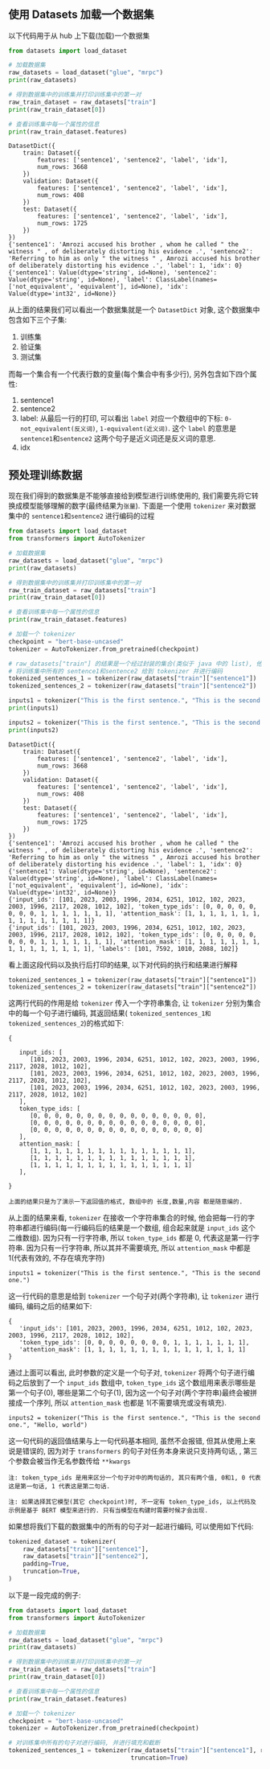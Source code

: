 #                              

## 使用 Datasets 加载一个数据集

以下代码用于从 hub 上下载(加载)一个数据集

```python
from datasets import load_dataset

# 加载数据集
raw_datasets = load_dataset("glue", "mrpc")
print(raw_datasets)

# 得到数据集中的训练集并打印训练集中的第一对
raw_train_dataset = raw_datasets["train"]
print(raw_train_dataset[0])

# 查看训练集中每一个属性的信息
print(raw_train_dataset.features)
```

```
DatasetDict({
    train: Dataset({
        features: ['sentence1', 'sentence2', 'label', 'idx'],
        num_rows: 3668
    })
    validation: Dataset({
        features: ['sentence1', 'sentence2', 'label', 'idx'],
        num_rows: 408
    })
    test: Dataset({
        features: ['sentence1', 'sentence2', 'label', 'idx'],
        num_rows: 1725
    })
})
{'sentence1': 'Amrozi accused his brother , whom he called " the witness " , of deliberately distorting his evidence .', 'sentence2': 'Referring to him as only " the witness " , Amrozi accused his brother of deliberately distorting his evidence .', 'label': 1, 'idx': 0}
{'sentence1': Value(dtype='string', id=None), 'sentence2': Value(dtype='string', id=None), 'label': ClassLabel(names=['not_equivalent', 'equivalent'], id=None), 'idx': Value(dtype='int32', id=None)}
```

从上面的结果我们可以看出一个数据集就是一个 `DatasetDict` 对象, 这个数据集中包含如下三个子集:

1. 训练集
2. 验证集
3. 测试集

而每一个集合有一个代表行数的变量(每个集合中有多少行), 另外包含如下四个属性:

1. sentence1
2. sentence2
3. label: 从最后一行的打印, 可以看出 `label` 对应一个数组中的下标: `0-not_equivalent(反义词)`, `1-equivalent(近义词)`.
   这个 `label` 的意思是 `sentence1`和`sentence2` 这两个句子是近义词还是反义词的意思.
4. idx

## 预处理训练数据

现在我们得到的数据集是不能够直接给到模型进行训练使用的, 我们需要先将它转换成模型能够理解的数字(最终结果为`张量`).
下面是一个使用 `tokenizer` 来对数据集中的 `sentence1`和`sentence2` 进行编码的过程

```python
from datasets import load_dataset
from transformers import AutoTokenizer

# 加载数据集
raw_datasets = load_dataset("glue", "mrpc")
print(raw_datasets)

# 得到数据集中的训练集并打印训练集中的第一对
raw_train_dataset = raw_datasets["train"]
print(raw_train_dataset[0])

# 查看训练集中每一个属性的信息
print(raw_train_dataset.features)

# 加载一个 tokenizer
checkpoint = "bert-base-uncased"
tokenizer = AutoTokenizer.from_pretrained(checkpoint)

# raw_datasets["train"] 的结果是一个经过封装的集合(类似于 java 中的 list), 他可以以 raw_datasets["train"]["sentence1"] 这种方式寻思拿到每一行数据中的 sentence1 属性收集起来并返回一个集合
# 将训练集中所有的 sentence1和sentence2 给到 tokenizer 并进行编码
tokenized_sentences_1 = tokenizer(raw_datasets["train"]["sentence1"])
tokenized_sentences_2 = tokenizer(raw_datasets["train"]["sentence2"])

inputs1 = tokenizer("This is the first sentence.", "This is the second one.")
print(inputs1)

inputs2 = tokenizer("This is the first sentence.", "This is the second one.", "Hello, world")
print(inputs2)
```

```
DatasetDict({
    train: Dataset({
        features: ['sentence1', 'sentence2', 'label', 'idx'],
        num_rows: 3668
    })
    validation: Dataset({
        features: ['sentence1', 'sentence2', 'label', 'idx'],
        num_rows: 408
    })
    test: Dataset({
        features: ['sentence1', 'sentence2', 'label', 'idx'],
        num_rows: 1725
    })
})
{'sentence1': 'Amrozi accused his brother , whom he called " the witness " , of deliberately distorting his evidence .', 'sentence2': 'Referring to him as only " the witness " , Amrozi accused his brother of deliberately distorting his evidence .', 'label': 1, 'idx': 0}
{'sentence1': Value(dtype='string', id=None), 'sentence2': Value(dtype='string', id=None), 'label': ClassLabel(names=['not_equivalent', 'equivalent'], id=None), 'idx': Value(dtype='int32', id=None)}
{'input_ids': [101, 2023, 2003, 1996, 2034, 6251, 1012, 102, 2023, 2003, 1996, 2117, 2028, 1012, 102], 'token_type_ids': [0, 0, 0, 0, 0, 0, 0, 0, 1, 1, 1, 1, 1, 1, 1], 'attention_mask': [1, 1, 1, 1, 1, 1, 1, 1, 1, 1, 1, 1, 1, 1, 1]}
{'input_ids': [101, 2023, 2003, 1996, 2034, 6251, 1012, 102, 2023, 2003, 1996, 2117, 2028, 1012, 102], 'token_type_ids': [0, 0, 0, 0, 0, 0, 0, 0, 1, 1, 1, 1, 1, 1, 1], 'attention_mask': [1, 1, 1, 1, 1, 1, 1, 1, 1, 1, 1, 1, 1, 1, 1], 'labels': [101, 7592, 1010, 2088, 102]}
```

看上面这段代码以及执行后打印的结果, 以下对代码的执行和结果进行解释

`tokenized_sentences_1 = tokenizer(raw_datasets["train"]["sentence1"])`
`tokenized_sentences_2 = tokenizer(raw_datasets["train"]["sentence2"])`

这两行代码的作用是给 `tokenizer` 传入一个字符串集合, 让 `tokenizer` 分别为集合中的每一个句子进行编码, 其返回结果(
`tokenized_sentences_1和tokenized_sentences_2`)的格式如下:

```
{

   input_ids: [
      [101, 2023, 2003, 1996, 2034, 6251, 1012, 102, 2023, 2003, 1996, 2117, 2028, 1012, 102],
      [101, 2023, 2003, 1996, 2034, 6251, 1012, 102, 2023, 2003, 1996, 2117, 2028, 1012, 102],
      [101, 2023, 2003, 1996, 2034, 6251, 1012, 102, 2023, 2003, 1996, 2117, 2028, 1012, 102]
   ],
   token_type_ids: [
      [0, 0, 0, 0, 0, 0, 0, 0, 0, 0, 0, 0, 0, 0, 0, 0],
      [0, 0, 0, 0, 0, 0, 0, 0, 0, 0, 0, 0, 0, 0, 0, 0],
      [0, 0, 0, 0, 0, 0, 0, 0, 0, 0, 0, 0, 0, 0, 0, 0]
   ],
   attention_mask: [
      [1, 1, 1, 1, 1, 1, 1, 1, 1, 1, 1, 1, 1, 1, 1],
      [1, 1, 1, 1, 1, 1, 1, 1, 1, 1, 1, 1, 1, 1, 1],
      [1, 1, 1, 1, 1, 1, 1, 1, 1, 1, 1, 1, 1, 1, 1]
   ],

}
```

`上面的结果只是为了演示一下返回值的格式, 数组中的 长度,数量,内容 都是随意编的.`

从上面的结果来看, `tokenizer` 在接收一个字符串集合的时候, 他会把每一行的字符串都进行编码(每一行编码后的结果是一个数组,
组合起来就是 `input_ids` 这个二维数组). 因为只有一行字符串, 所以 `token_type_ids` 都是 0, 代表这是第一行字符串.
因为只有一行字符串,
所以其并不需要填充, 所以 `attention_mask` 中都是 1(代表有效的, 不存在填充字符)

`inputs1 = tokenizer("This is the first sentence.", "This is the second one.")`

这一行代码的意思是给到 `tokenizer` 一个句子对(两个字符串), 让 `tokenizer` 进行编码, 编码之后的结果如下:

```
{
   'input_ids': [101, 2023, 2003, 1996, 2034, 6251, 1012, 102, 2023, 2003, 1996, 2117, 2028, 1012, 102], 
   'token_type_ids': [0, 0, 0, 0, 0, 0, 0, 0, 1, 1, 1, 1, 1, 1, 1], 
   'attention_mask': [1, 1, 1, 1, 1, 1, 1, 1, 1, 1, 1, 1, 1, 1, 1]
}
```

通过上面可以看出, 此时参数的定义是一个句子对, `tokenizer` 将两个句子进行编码之后放到了一个 `input_ids` 数组中,
`token_type_ids` 这个数组用来表示哪些是第一个句子(0), 哪些是第二个句子(1), 因为这一个句子对(两个字符串)最终会被拼接成一个序列,
所以 `attention_mask` 也都是 1(不需要填充或没有填充).

`inputs2 = tokenizer("This is the first sentence.", "This is the second one.", "Hello, world")`

这一句代码的返回值结果与上一句代码基本相同, 虽然不会报错, 但其从使用上来说是错误的, 因为对于 `transformers`
的句子对任务本身来说只支持两句话, , 第三个参数会被当作无名参数传给 `**kwargs`

`注: token_type_ids 是用来区分一个句子对中的两句话的, 其只有两个值, 0和1, 0 代表这是第一句话, 1 代表这是第二句话.`

`注: 如果选择其它模型(其它 checkpoint)时, 不一定有 token_type_ids, 以上代码及示例是基于 BERT 模型来进行的. 只有当模型在构建时需要时候才会出现.`

如果想将我们下载的数据集中的所有的句子对一起进行编码, 可以使用如下代码:

```python
tokenized_dataset = tokenizer(
    raw_datasets["train"]["sentence1"],
    raw_datasets["train"]["sentence2"],
    padding=True,
    truncation=True,
)
```

以下是一段完成的例子:

```python
from datasets import load_dataset
from transformers import AutoTokenizer

# 加载数据集
raw_datasets = load_dataset("glue", "mrpc")
print(raw_datasets)

# 得到数据集中的训练集并打印训练集中的第一对
raw_train_dataset = raw_datasets["train"]
print(raw_train_dataset[0])

# 查看训练集中每一个属性的信息
print(raw_train_dataset.features)

# 加载一个 tokenizer
checkpoint = "bert-base-uncased"
tokenizer = AutoTokenizer.from_pretrained(checkpoint)

# 对训练集中所有的句子对进行编码, 并进行填充和截断
tokenized_sentences_1 = tokenizer(raw_datasets["train"]["sentence1"], raw_datasets["train"]["sentence2"], padding=True,
                                  truncation=True)
```


